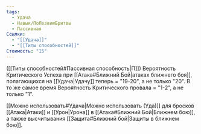 ```yaml
---
tags:
  - Удача
  - Навык/ПоЛезвиюБритвы
  - Пассивная
Ссылки:
  - "[[Удача]]"
  - "[[Типы способностей]]"
Стоимость: "15"
---
```

([[Типы способностей#Пассивная способность|П]]) Вероятность Критического Успеха при [[Атака#Ближний Бой|атаках ближнего боя]], полагающихся на [[Удача|Удачу]] теперь = "19-20", а не только "20".
В то же самое время Вероятность Критического провала = "1-2", а не только "1".

[[Можно использовать#Удача|Можно использовать (Уда)]] для бросков [[Атака|Атаки]] и [[Урон|Урона]] в [[Атака#Ближний Бой|Ближнем бою]], а также высчитывания [[Защита#Ближний бой|Защиты в ближнем бою]].
